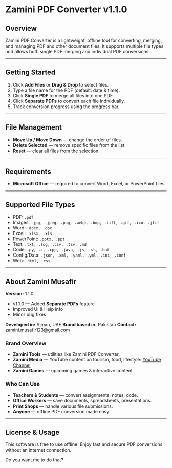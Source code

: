 # Zamini PDF Converter v1.1.0

## Overview

Zamini PDF Converter is a lightweight, offline tool for converting, merging, and managing PDF and other document files. It supports multiple file types and allows both single PDF merging and individual PDF conversions.

---

## Getting Started

1. Click **Add Files** or **Drag & Drop** to select files.
2. Type a file name for the PDF (default: date & time).
3. Click **Single PDF** to merge all files into one PDF.
4. Click **Separate PDFs** to convert each file individually.
5. Track conversion progress using the progress bar.

---

## File Management

* **Move Up / Move Down** — change the order of files.
* **Delete Selected** — remove specific files from the list.
* **Reset** — clear all files from the selection.

---

## Requirements

* **Microsoft Office** — required to convert Word, Excel, or PowerPoint files.

---

## Supported File Types

* PDF: `.pdf`
* Images: `.jpg, .jpeg, .png, .webp, .bmp, .tiff, .gif, .ico, .jfif`
* Word: `.docx, .doc`
* Excel: `.xlsx, .xls`
* PowerPoint: `.pptx, .ppt`
* Text: `.txt, .log, .csv, .tsv, .md`
* Code: `.py, .c, .cpp, .java, .js, .sh, .bat`
* Config/Data: `.json, .xml, .yaml, .yml, .ini, .conf`
* Web: `.html, .css`

---

## About Zamini Musafir

**Version:** 1.1.0

* v1.1.0 — Added **Separate PDFs** feature
* Improved UI & Help info
* Minor bug fixes

**Developed in:** Ajman, UAE
**Brand based in:** Pakistan
**Contact:** [zamini.musafir123@gmail.com](mailto:zamini.musafir123@gmail.com)

### Brand Overview

* **Zamini Tools** — utilities like Zamini PDF Converter.
* **Zamini Media** — YouTube content on tourism, food, lifestyle: [YouTube Channel](https://www.youtube.com/@Zamini.Musafir123)
* **Zamini Games** — upcoming games & interactive content.

### Who Can Use

* **Teachers & Students** — convert assignments, notes, code.
* **Office Workers** — save documents, spreadsheets, presentations.
* **Print Shops** — handle various file submissions.
* **Anyone** — offline PDF conversion made easy.

---

## License & Usage

This software is free to use offline. Enjoy fast and secure PDF conversions without an internet connection.



Do you want me to do that?
